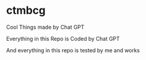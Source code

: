 # ctmbcg
Cool Things made by Chat GPT

Everything in this Repo is Coded by Chat GPT

And everything in this repo is tested by me and works
